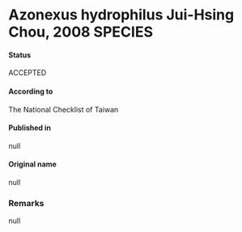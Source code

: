 # Azonexus hydrophilus Jui-Hsing Chou, 2008 SPECIES

#### Status
ACCEPTED

#### According to
The National Checklist of Taiwan

#### Published in
null

#### Original name
null

### Remarks
null